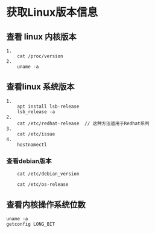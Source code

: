 # 获取Linux版本信息
## 查看 linux 内核版本
```shell
1.
	cat /proc/version
2.
	uname -a
```

## 查看linux 系统版本
```shell
1.
	apt install lsb-release
	lsb_release -a
2.
	cat /etc/redhat-release  // 这种方法适用于Redhat系列 
3.
	cat /etc/issue
4.
	hostnamectl
```

### 查看debian版本
```shell
	cat /etc/debian_version
	
	cat /etc/os-release  
```

## 查看内核操作系统位数
```shell
uname -a
getconfig LONG_BIT
```